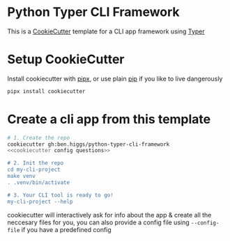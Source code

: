 # Python Typer CLI Framework

This is a [CookieCutter](https://www.cookiecutter.io/) template for a CLI app framework using [Typer](https://typer.tiangolo.com/)

# Setup CookieCutter

Install cookiecutter with [pipx](https://pypa.github.io/pipx/), or use plain [pip](https://pip.pypa.io/en/stable/) if you like to live dangerously

```bash
pipx install cookiecutter
```

# Create a cli app from this template

```bash
# 1. Create the repo
cookiecutter gh:ben.higgs/python-typer-cli-framework
<<cookiecutter config questions>>

# 2. Init the repo
cd my-cli-project
make venv
. .venv/bin/activate

# 3. Your CLI tool is ready to go!
my-cli-project --help
```

cookiecutter will interactively ask for info about the app & create all the neccesary files for you, you can also provide a config file using `--config-file` if you have a predefined config
